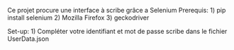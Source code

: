 Ce projet procure une interface à scribe grâce a Selenium
Prerequis:
	1) pip install selenium
	2) Mozilla Firefox
	3) geckodriver

Set-up:
	1) Compléter votre identifiant et mot de passe scribe dans le fichier UserData.json
